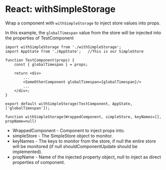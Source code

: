 # React: withSimpleStorage

Wrap a component with `withSimpleStorage` to inject store values into props.

In this example, the `globalTimespan` value from the store will be injected into the properties of TestComponent
```
import withSimpleStorage from './withSimpleStorage';
import AppState from './AppState';   //This is our SimpleStore

function TestComponent(props) {
    const { globalTimespan } = props;
   
    return <div>
        ...
        <SomeOtherComponent globalTimespan={globalTimespan}/>
        ...
    </div>;
}

export default withSimpleStorage(TestComponent, AppState, ['globalTimespan']);
```

`function withSimpleStorage(WrappedComponent, simpleStore, keyNames=[], propName=null)`
- WrappedComponent - Component to inject props into.
- simpleStore - The SimpleStore object to monitor.
- keyNames - The keys to monitor from the store, if null the entire store will be monitored (if null shouldComponentUpdate should be implemented).
- propName - Name of the injected property object, null to inject as direct properties of component.